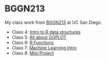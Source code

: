 # BGGN213
My class work from [BGGN213](https://bioboot.github.io/bggn213_F24/) at UC San Diego.

- Class 4: [Intro to R data structures]()
- Class 5: [All about GGPLOT](https://github.com/msosale13/bggn213_github/blob/main/class05/class05.qmd)
- Class 6: [R Functions](https://github.com/msosale13/bggn213_github/blob/main/class06/MedhiniSosale_Lab6.qmd)
- Class 7: [Machine Learning Intro](https://github.com/msosale13/bggn213_github/blob/main/class07/MedhiniSosale_Class7.qmd)
- Class 8: [Mini Project](https://github.com/msosale13/bggn213_github/blob/main/class08_mini_project/MedhiniSosale_Class8Lab.qmd)
